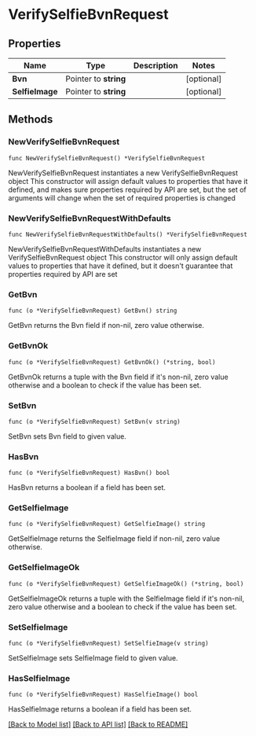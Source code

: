 # VerifySelfieBvnRequest

## Properties

Name | Type | Description | Notes
------------ | ------------- | ------------- | -------------
**Bvn** | Pointer to **string** |  | [optional] 
**SelfieImage** | Pointer to **string** |  | [optional] 

## Methods

### NewVerifySelfieBvnRequest

`func NewVerifySelfieBvnRequest() *VerifySelfieBvnRequest`

NewVerifySelfieBvnRequest instantiates a new VerifySelfieBvnRequest object
This constructor will assign default values to properties that have it defined,
and makes sure properties required by API are set, but the set of arguments
will change when the set of required properties is changed

### NewVerifySelfieBvnRequestWithDefaults

`func NewVerifySelfieBvnRequestWithDefaults() *VerifySelfieBvnRequest`

NewVerifySelfieBvnRequestWithDefaults instantiates a new VerifySelfieBvnRequest object
This constructor will only assign default values to properties that have it defined,
but it doesn't guarantee that properties required by API are set

### GetBvn

`func (o *VerifySelfieBvnRequest) GetBvn() string`

GetBvn returns the Bvn field if non-nil, zero value otherwise.

### GetBvnOk

`func (o *VerifySelfieBvnRequest) GetBvnOk() (*string, bool)`

GetBvnOk returns a tuple with the Bvn field if it's non-nil, zero value otherwise
and a boolean to check if the value has been set.

### SetBvn

`func (o *VerifySelfieBvnRequest) SetBvn(v string)`

SetBvn sets Bvn field to given value.

### HasBvn

`func (o *VerifySelfieBvnRequest) HasBvn() bool`

HasBvn returns a boolean if a field has been set.

### GetSelfieImage

`func (o *VerifySelfieBvnRequest) GetSelfieImage() string`

GetSelfieImage returns the SelfieImage field if non-nil, zero value otherwise.

### GetSelfieImageOk

`func (o *VerifySelfieBvnRequest) GetSelfieImageOk() (*string, bool)`

GetSelfieImageOk returns a tuple with the SelfieImage field if it's non-nil, zero value otherwise
and a boolean to check if the value has been set.

### SetSelfieImage

`func (o *VerifySelfieBvnRequest) SetSelfieImage(v string)`

SetSelfieImage sets SelfieImage field to given value.

### HasSelfieImage

`func (o *VerifySelfieBvnRequest) HasSelfieImage() bool`

HasSelfieImage returns a boolean if a field has been set.


[[Back to Model list]](../README.md#documentation-for-models) [[Back to API list]](../README.md#documentation-for-api-endpoints) [[Back to README]](../README.md)



